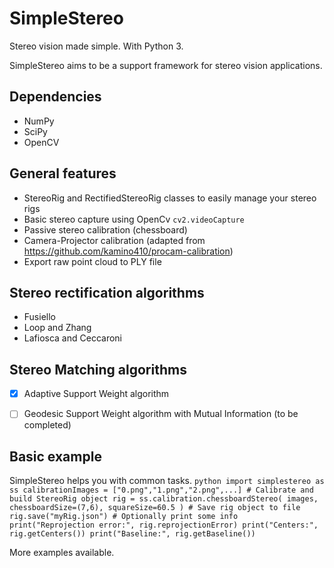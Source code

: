 # SimpleStereo
Stereo vision made simple. With Python 3.

SimpleStereo aims to be a support framework for stereo vision applications.

## Dependencies
* NumPy
* SciPy
* OpenCV

## General features
* StereoRig and RectifiedStereoRig classes to easily manage your stereo rigs
* Basic stereo capture using OpenCv `cv2.videoCapture`
* Passive stereo calibration (chessboard)
* Camera-Projector calibration (adapted from https://github.com/kamino410/procam-calibration)
* Export raw point cloud to PLY file

## Stereo rectification algorithms
* Fusiello
* Loop and Zhang
* Lafiosca and Ceccaroni

## Stereo Matching algorithms
- [x] Adaptive Support Weight algorithm
- [ ] Geodesic Support Weight algorithm with Mutual Information (to be completed)


## Basic example
SimpleStereo helps you with common tasks.
    ```python
    import simplestereo as ss
    calibrationImages = ["0.png","1.png","2.png",...]
    # Calibrate and build StereoRig object
    rig = ss.calibration.chessboardStereo( images, chessboardSize=(7,6), squareSize=60.5 )
    # Save rig object to file
    rig.save("myRig.json")
    # Optionally print some info
    print("Reprojection error:", rig.reprojectionError)
    print("Centers:", rig.getCenters())
    print("Baseline:", rig.getBaseline())
    ```
    
More examples available.
